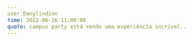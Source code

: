 ```yaml
---
user:Danylindinn 
time: 2022-06-16 11:00:00
quote: campus party está sendo uma experiência incrível..
---
```

